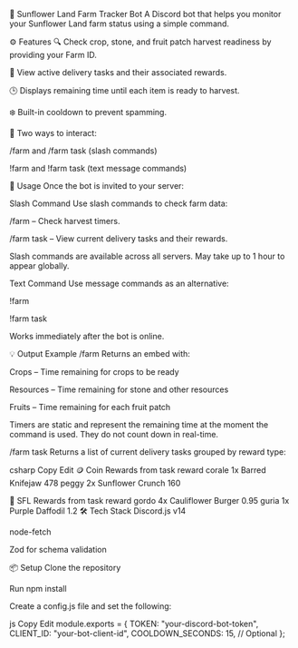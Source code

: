 🌻 Sunflower Land Farm Tracker Bot
A Discord bot that helps you monitor your Sunflower Land farm status using a simple command.

⚙️ Features
🔍 Check crop, stone, and fruit patch harvest readiness by providing your Farm ID.

💼 View active delivery tasks and their associated rewards.

🕒 Displays remaining time until each item is ready to harvest.

❄️ Built-in cooldown to prevent spamming.

🤖 Two ways to interact:

/farm <your-farm-id> and /farm task <your-farm-id> (slash commands)

!farm <your-farm-id> and !farm task <your-farm-id> (text message commands)

🚀 Usage
Once the bot is invited to your server:

Slash Command
Use slash commands to check farm data:

/farm <your-farm-id> – Check harvest timers.

/farm task <your-farm-id> – View current delivery tasks and their rewards.

Slash commands are available across all servers.
May take up to 1 hour to appear globally.

Text Command
Use message commands as an alternative:

!farm <your-farm-id>

!farm task <your-farm-id>

Works immediately after the bot is online.

💡 Output Example
/farm <id>
Returns an embed with:

Crops – Time remaining for crops to be ready

Resources – Time remaining for stone and other resources

Fruits – Time remaining for each fruit patch

Timers are static and represent the remaining time at the moment the command is used. They do not count down in real-time.

/farm task <id>
Returns a list of current delivery tasks grouped by reward type:

csharp
Copy
Edit
🪙 Coin Rewards
from task reward
corale 1x Barred Knifejaw 478
peggy 2x Sunflower Crunch 160

🌼 SFL Rewards
from task reward
gordo 4x Cauliflower Burger 0.95
guria 1x Purple Daffodil 1.2
🛠 Tech Stack
Discord.js v14

node-fetch

Zod for schema validation

📦 Setup
Clone the repository

Run npm install

Create a config.js file and set the following:

js
Copy
Edit
module.exports = {
TOKEN: "your-discord-bot-token",
CLIENT_ID: "your-bot-client-id",
COOLDOWN_SECONDS: 15, // Optional
};
